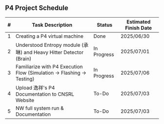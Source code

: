 ## P4 Project Schedule

| #  | Task Description                                                        | Status         | Estimated Finish Date |
|:--:|-------------------------------------------------------------------------|----------------|------------------------|
| 1  | Creating a P4 virtual machine                                           | Done           | 2025/06/30             |
| 2  | Understood Entropy module (承琳) and Heavy Hitter Detector (Brain)     | In Progress    | 2025/07/01             |
| 3  | Familiarize with P4 Execution Flow (Simulation → Flashing → Testing)   | In Progress    | 2025/07/06             |
| 4  | Upload 逸祥's P4 Documentation to CNSRL Website                         | To-Do          | 2025/07/03             |
| 5  | NW full system run & Documentation                         | To-Do          | 2025/07/03             |
